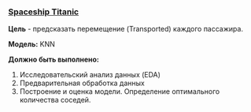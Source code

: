 ### [Spaceship Titanic](https://www.kaggle.com/competitions/spaceship-titanic/overview)

__Цель__ - предсказать перемещение (Transported) каждого пассажира.

__Модель:__ KNN

__Должно быть выполнено:__
1) Исследовательский анализ данных (EDA)
2) Предварительная обработка данных
3) Построение и оценка модели.  Определение оптимального количества соседей.